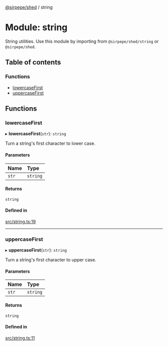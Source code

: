 [@sirpepe/shed](../README.md) / string

# Module: string

String utilities. Use this module by importing from `@sirpepe/shed/string`
or `@sirpepe/shed`.

## Table of contents

### Functions

- [lowercaseFirst](string.md#lowercasefirst)
- [uppercaseFirst](string.md#uppercasefirst)

## Functions

### lowercaseFirst

▸ **lowercaseFirst**(`str`): `string`

Turn a string's first character to lower case.

#### Parameters

| Name | Type |
| :------ | :------ |
| `str` | `string` |

#### Returns

`string`

#### Defined in

[src/string.ts:19](https://github.com/SirPepe/shed/blob/3cb710a/src/string.ts#L19)

___

### uppercaseFirst

▸ **uppercaseFirst**(`str`): `string`

Turn a string's first character to upper case.

#### Parameters

| Name | Type |
| :------ | :------ |
| `str` | `string` |

#### Returns

`string`

#### Defined in

[src/string.ts:11](https://github.com/SirPepe/shed/blob/3cb710a/src/string.ts#L11)
